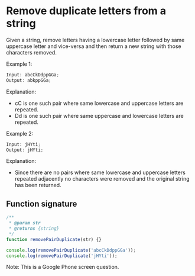 # Remove duplicate letters from a string

Given a string, remove letters having a lowercase letter followed by same uppercase letter and vice-versa and then return a new string with those characters removed.

Example 1:

```js
Input: abcCkDdppGGa;
Output: abkppGGa;
```

Explanation:

- cC is one such pair where same lowercase and uppercase letters are repeated.
- Dd is one such pair where same uppercase and lowercase letters are repeated.

Example 2:

```js
Input: jHYti;
Output: jHYti;
```

Explanation:

- Since there are no pairs where same lowercase and uppercase letters repeated adjacently no characters were removed and the original string has been returned.

## Function signature

```js
/**
 * @param str
 * @returns {string}
 */
function removePairDuplicate(str) {}

console.log(removePairDuplicate('abcCkDdppGGa'));
console.log(removePairDuplicate('jHYti'));
```

Note: This is a Google Phone screen question.
